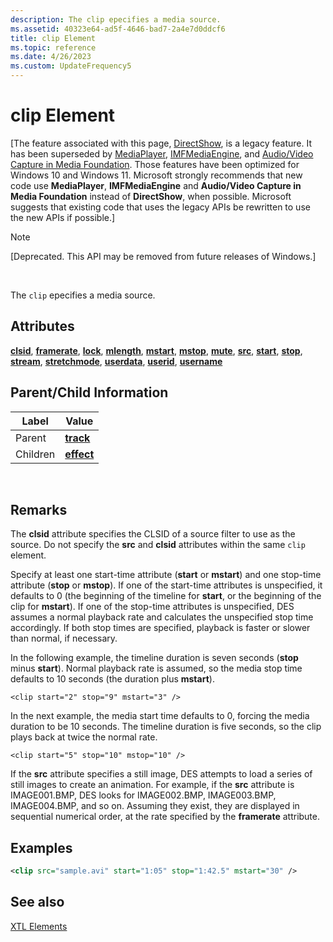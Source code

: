```yaml
---
description: The clip epecifies a media source.
ms.assetid: 40323e64-ad5f-4646-bad7-2a4e7d0ddcf6
title: clip Element
ms.topic: reference
ms.date: 4/26/2023
ms.custom: UpdateFrequency5
---
```


# clip Element

\[The feature associated with this page, [DirectShow](/windows/win32/directshow/directshow), is a legacy feature. It has been superseded by [MediaPlayer](/uwp/api/Windows.Media.Playback.MediaPlayer), [IMFMediaEngine](/windows/win32/api/mfmediaengine/nn-mfmediaengine-imfmediaengine), and [Audio/Video Capture in Media Foundation](windows/win32/medfound/audio-video-capture-in-media-foundation). Those features have been optimized for Windows 10 and Windows 11. Microsoft strongly recommends that new code use **MediaPlayer**, **IMFMediaEngine** and **Audio/Video Capture in Media Foundation** instead of **DirectShow**, when possible. Microsoft suggests that existing code that uses the legacy APIs be rewritten to use the new APIs if possible.\]

> [!Note]  
> \[Deprecated. This API may be removed from future releases of Windows.\]

 

The `clip` epecifies a media source.

## Attributes

[**clsid**](clsid-attribute.md), [**framerate**](framerate-attribute.md), [**lock**](lock-attribute.md), [**mlength**](mlength-attribute.md), [**mstart**](mstart-attribute.md), [**mstop**](mstop-attribute.md), [**mute**](mute-attribute.md), [**src**](src-attribute.md), [**start**](start-attribute.md), [**stop**](stop-attribute.md), [**stream**](stream-attribute.md), [**stretchmode**](stretchmode-attribute.md), [**userdata**](userdata-attribute.md), [**userid**](userid-attribute.md), [**username**](username-attribute.md)

## Parent/Child Information



| Label | Value |
|----------|----------------------------------|
| Parent   | [**track**](track-element.md)   |
| Children | [**effect**](effect-element.md) |



 

## Remarks

The **clsid** attribute specifies the CLSID of a source filter to use as the source. Do not specify the **src** and **clsid** attributes within the same `clip` element.

Specify at least one start-time attribute (**start** or **mstart**) and one stop-time attribute (**stop** or **mstop**). If one of the start-time attributes is unspecified, it defaults to 0 (the beginning of the timeline for **start**, or the beginning of the clip for **mstart**). If one of the stop-time attributes is unspecified, DES assumes a normal playback rate and calculates the unspecified stop time accordingly. If both stop times are specified, playback is faster or slower than normal, if necessary.

In the following example, the timeline duration is seven seconds (**stop** minus **start**). Normal playback rate is assumed, so the media stop time defaults to 10 seconds (the duration plus **mstart**).


```
<clip start="2" stop="9" mstart="3" />
```



In the next example, the media start time defaults to 0, forcing the media duration to be 10 seconds. The timeline duration is five seconds, so the clip plays back at twice the normal rate.


```
<clip start="5" stop="10" mstop="10" />  
```



If the **src** attribute specifies a still image, DES attempts to load a series of still images to create an animation. For example, if the **src** attribute is IMAGE001.BMP, DES looks for IMAGE002.BMP, IMAGE003.BMP, IMAGE004.BMP, and so on. Assuming they exist, they are displayed in sequential numerical order, at the rate specified by the **framerate** attribute.

## Examples


```XML
<clip src="sample.avi" start="1:05" stop="1:42.5" mstart="30" />
```



## See also

<dl> <dt>

[XTL Elements](xtl-elements.md)
</dt> </dl>

 

 



